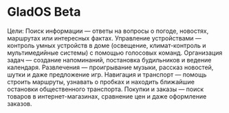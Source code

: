 # GladOS Beta
Цели:
Поиск информации — ответы на вопросы о погоде, новостях, маршрутах или интересных фактах.
    Управление устройствами — контроль умных устройств в доме (освещение, климат-контроль и мультимедийные системы) с помощью голосовых команд.
    Организация задач — создание напоминаний, постановка будильников и ведение календаря.
    Развлечения — проигрывание музыки, рассказ новостей, шутки и даже предложение игр.
    Навигация и транспорт — помощь строить маршруты, узнавать о пробках и находить ближайшие остановки общественного транспорта.
    Покупки и заказы — поиск товаров в интернет-магазинах, сравнение цен и даже оформление заказов.





